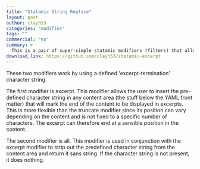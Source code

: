 ```yaml
---
title: "Statamic String Replace"
layout: post
author: clayh53
categories: "modifier"
tags: ""
commercial: "no"
summary: >
  This is a pair of super-simple statamic modifiers (filters) that allow the creation of excerpts from the content of a page or post, without having to define a content variable that contains redundant information.
download_link: https://github.com/clayh53/statamic-excerpt
---
```

These two modifiers work by using a defined 'excerpt-termination' character string.

The first modifier is excerpt. This modifier allows the user to insert the pre-defined character string in any content area (the stuff below the YAML front matter) that will mark the end of the content to be displayed in excerpts. This is more flexible than the truncate modifier since its position can vary depending on the content and is not fixed to a specific number of characters. The excerpt can therefore end at a sensible position in the content.

The second modifier is all. This modifier is used in conjunction with the excerpt modifier to strip out the predefined character string from the content area and return it sans string. If the character string is not present, it does nothing.
